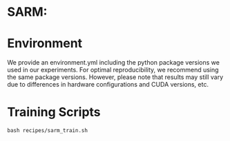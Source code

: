 # SARM:

# Environment
We provide an environment.yml including the python package versions we used in our experiments. For optimal reproducibility, we recommend using the same package versions. However, please note that results may still vary due to differences in hardware configurations and CUDA versions, etc.

# Training Scripts

```shell
bash recipes/sarm_train.sh
```